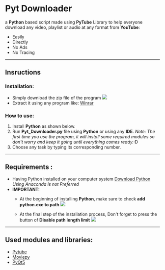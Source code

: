 # Pyt Downloader

a **Python** based script made using **PyTube** Library to help everyone download any video, playlist or audio at any format from **YouTube**:

- Easily
- Directly
- No Ads
- No Tracing

---

## Insructions

### Installation:

- Simply download the zip file of the program
  ![](https://i.imgur.com/WlVz4X0.png)
- Extract it using any program like: [Winrar](https://www.win-rar.com/start.html?&L=0)

### How to use:

1. Install **Python** as shown below.
2. Run **Pyt_Downloader.py** file using **Python**
   or using any **IDE**.
   _Note: The first time you use the program, it will install some required modules
   so don't worry and keep it going until everything comes ready._:D
3. Choose any task by typing its corresponding number.

---

## Requirements :

- Having Python installed on your computer system
  [Download Python](https://www.python.org/downloads/)
  *Using Anaconda is not Preferred*
- **IMPORTANT:**
  - At the beginning of installing **Python**, make sure to check **add python.exe to path**
    ![](https://i.imgur.com/xm7xOPV.png)
  
  - At the final step of the installation process, Don't forget to press the button of **Disable path length limit**
    ![](https://phoenixnap.com/kb/wp-content/uploads/2023/12/python-installer-setup-successful.png)

---

## Used modules and libraries:

- [Pytube](https://pytube.io/en/latest/)
- [Moviepy](https://pypi.org/project/moviepy/)
- [PyQt5](https://pypi.org/project/PyQt5/#:~:text=PyQt5%20is%20a%20comprehensive%20set,platforms%20including%20iOS%20and%20Android.)
